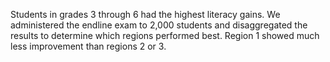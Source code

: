 Students in grades 3 through 6 had the highest literacy gains. We administered the endline exam to 2,000 students and disaggregated the results to determine which regions performed best. Region 1 showed much less improvement than regions 2 or 3.
